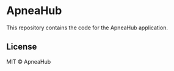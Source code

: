 # ApneaHub

This repository contains the code for the ApneaHub application.

## License

MIT © ApneaHub
